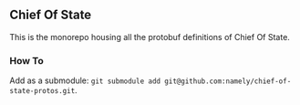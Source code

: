 ## Chief Of State

This is the monorepo housing all the protobuf definitions of Chief Of State.

### How To

Add as a submodule: `git submodule add git@github.com:namely/chief-of-state-protos.git`.
